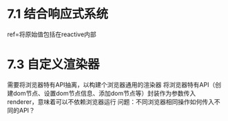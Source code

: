 <!--
 * @Author: zhanggd
 * @Date: 2022-10-25 16:11:42
 * @LastEditors: zhanggd
 * @LastEditTime: 2022-11-01 10:45:51
 * @Description: 第七章笔记
-->
# 7.1 结合响应式系统
ref=将原始值包括在reactive内部

# 7.3 自定义渲染器
需要将浏览器特有API抽离，以构建个浏览器通用的渲染器
将浏览器特有API（创建dom节点、设置dom节点信息、添加dom节点等）封装作为参数传入renderer，意味着可以不依赖浏览器运行
问题：不同浏览器相同操作如何传入不同的API？